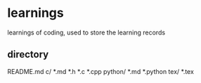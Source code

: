 # learnings
learnings of coding, used to store the learning records

## directory

README.md
c/
    *.md
    *.h
    *.c
    *.cpp
python/
    *.md
    *.python
tex/
    *.tex
